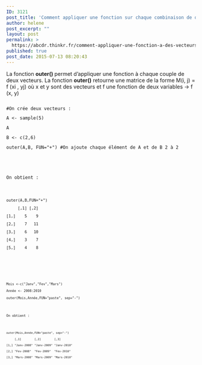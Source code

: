 ```yaml
---
ID: 3121
post_title: 'Comment appliquer une fonction sur chaque combinaison de deux vecteurs ? : outer'
author: helene
post_excerpt: ""
layout: post
permalink: >
  https://abcdr.thinkr.fr/comment-appliquer-une-fonction-a-des-vecteurs-outer/
published: true
post_date: 2015-07-13 08:20:43
---
```

<p>La fonction <b>outer() </b>permet d’appliquer une fonction à chaque couple de deux vecteurs. La fonction <strong>outer()</strong> retourne une matrice de la forme M(i, j) = f (xi , yj) où x et y sont des vecteurs et f une fonction de deux variables → f (x, y)</p><p> <pre><code></p><p>#On crée deux vecteurs :</p><p>A &lt;- sample(5)</p><p>A</p><p>B &lt;- c(2,6)</p><p>outer(A,B, FUN="+") #On ajoute chaque élément de A et de B 2 à 2 </p><p></pre>   <br /> </p><p>On obtient :</p><p> <pre><code></p><p>outer(A,B,FUN="+")</p><p>     [,1] [,2]</p><p>[1,]    5    9</p><p>[2,]    7   11</p><p>[3,]    6   10</p><p>[4,]    3    7</p><p>[5,]    4    8</p><p></pre>   <br /> </p><p> <pre><code><br />Mois &lt;-c("Janv","Fev","Mars")</p><p>Année &lt;- 2008:2010</p><p>outer(Mois,Année,FUN="paste", sep="-")</p><p></pre>   </p><p>On obtient :</p><p> <pre><code><br />outer(Mois,Année,FUN="paste", sep="-")</p><p>     [,1]        [,2]        [,3]      </p><p>[1,] "Janv-2008" "Janv-2009" "Janv-2010"</p><p>[2,] "Fev-2008"  "Fev-2009"  "Fev-2010"</p><p>[3,] "Mars-2008" "Mars-2009" "Mars-2010"</p><p></pre>   </p>
